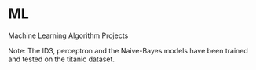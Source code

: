 # ML
Machine Learning Algorithm Projects

Note: The ID3, perceptron and the Naive-Bayes models have been trained and tested on the titanic dataset.
